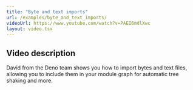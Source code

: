 ```yaml
---
title: "Byte and text imports"
url: /examples/byte_and_text_imports/
videoUrl: https://www.youtube.com/watch?v=PAEI6mdlXwc
layout: video.tsx
---
```


## Video description

David from the Deno team shows you how to import bytes and text files, allowing
you to include them in your module graph for automatic tree shaking and more.
